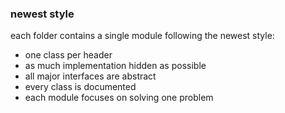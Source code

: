 ### newest style

each folder contains a single module following the newest style:

- one class per header
- as much implementation hidden as possible
- all major interfaces are abstract
- every class is documented
- each module focuses on solving one problem
